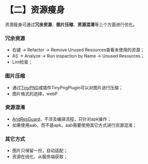 # 【二】资源瘦身

资源瘦身可通过**冗余资源**、**图片压缩**、**资源混淆**等三个方面进行优化。

### 冗余资源

* 右键 -> Refactor -> Remove Unused Resources查看未使用的资源；
* AS -> Analyze -> Run inspaction by Name -> Unused Resources；
* Lint检查；

### 图片压缩

* 通过[TinyPNG](https://tinypng.com)或插件TinyPngPlugin可以对图片进行压缩；
* 图片格式的选择，webP

### 资源混淆

* [AndResGuard](https://github.com/shwenzhang/AndResGuard)，不涉及编译流程，只针对apk操作；
* 如果使用aab，而不是apk，aab需要使用其它方式进行资源混淆；

### 其它方式

* 图片只保留一份，自动适配；
* 资源在线化，从服务端获取；